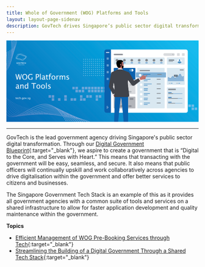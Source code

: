 ```yaml
---
title: Whole of Government (WOG) Platforms and Tools
layout: layout-page-sidenav
description: GovTech drives Singapore’s public sector digital transformation through the Digital Government Blueprint and a shared tech stack.
---
```


![WOG Platforms and Tools](/assets/img/digital-transformation/WOG-platforms-and-tools-header-banner.png)

---

GovTech is the lead government agency driving Singapore's public sector digital transformation. Through our [Digital Government Blueprint](https://www.tech.gov.sg/digital-government-blueprint/){:target="_blank"}, we aspire to create a government that is “Digital to the Core, and Serves with Heart.” This means that transacting with the government will be easy, seamless, and secure. It also means that public officers will continually upskill and work collaboratively across agencies to drive digitalisation within the government and offer better services to citizens and businesses. 

The Singapore Government Tech Stack is an example of this as it provides all government agencies with a common suite of tools and services on a shared infrastructure to allow for faster application development and quality maintenance within the government. 

**Topics**
- [Efficient Management of WOG Pre-Booking Services through Tech](/our-digital-journey/singapore-digital-government-journey/wog-platforms-and-tools/efficient-management-of-wog-pre-booking-services-through-tech){:target="_blank"} 
- [Streamlining the Building of a Digital Government Through a Shared Tech Stack](/our-digital-journey/singapore-digital-government-journey/wog-platforms-and-tools/streamlining-the-building-of-a-digital-government-through-a-shared-tech-stack){:target="_blank"} 
